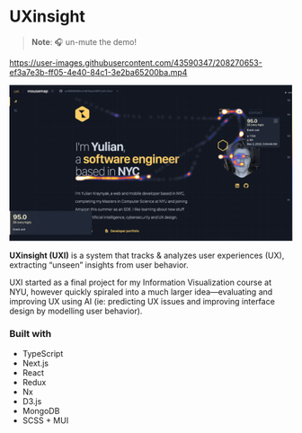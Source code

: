 # UXinsight

> **Note**: 🎧 un-mute the demo!

https://user-images.githubusercontent.com/43590347/208270653-ef3a7e3b-ff05-4e40-84c1-3e2ba65200ba.mp4

![uxi-screenshot](/assets/uxi-ss.png)

**UXinsight (UXI)** is a system that tracks & analyzes user experiences (UX), extracting “unseen” insights from user behavior.

UXI started as a final project for my Information Visualization course at NYU, however quickly spiraled into a much larger idea—evaluating and improving UX using AI (ie: predicting UX issues and improving interface design by modelling user behavior). 

### Built with
- TypeScript
- Next.js
- React
- Redux
- Nx
- D3.js
- MongoDB
- SCSS + MUI
